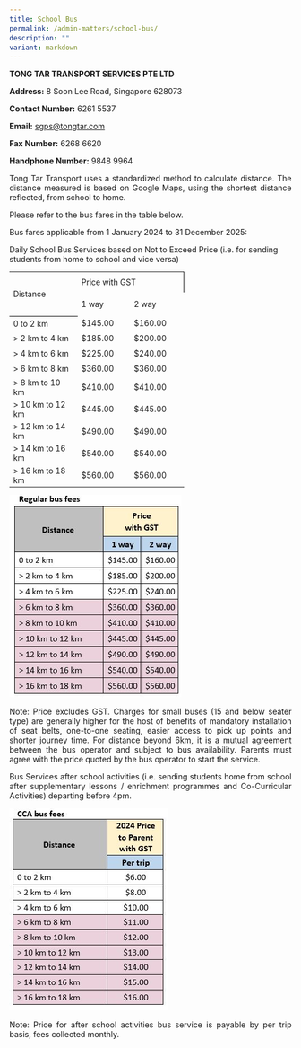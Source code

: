 ```yaml
---
title: School Bus
permalink: /admin-matters/school-bus/
description: ""
variant: markdown
---
```

**TONG TAR TRANSPORT SERVICES PTE LTD**&nbsp;

**Address:** 8 Soon Lee Road, Singapore 628073 &nbsp; 

**Contact Number:**  6261 5537 

**Email:** sgps@tongtar.com

**Fax Number:**  6268 6620

**Handphone Number:** 9848 9964
<br>

<p align="justify">
Tong Tar Transport uses a standardized method to calculate distance. The distance measured is based on Google Maps, using the shortest distance reflected, from school to home.&nbsp;</p>

Please refer to the bus fares in the table below.

Bus fares applicable from 1 January 2024 to 31 December 2025:

Daily School Bus Services based on Not to Exceed Price (i.e. for sending students from home to school and vice versa)


<table style="border-collapse:
 collapse;width:234pt" width="312" cellspacing="0" cellpadding="0" border="0"><colgroup><col style="mso-width-source:userset;mso-width-alt:4380;width:92pt" width="123"> <col style="mso-width-source:userset;mso-width-alt:3299;width:70pt" width="93"> <col style="mso-width-source:userset;mso-width-alt:3413;width:72pt" width="96"></colgroup><tbody><tr style="mso-height-source:userset;height:27.0pt" height="36"><td style="border-bottom:1.0pt solid black;
  height:54.0pt;width:92pt" width="123" class="xl71" height="72" rowspan="2">Distance</td><td style="border-right:1.0pt solid black;
  border-left:none;width:142pt" width="189" class="xl73" colspan="2">Price with GST</td></tr><tr style="mso-height-source:userset;height:27.0pt" height="36"><td style="height:27.0pt;border-left:none" class="xl75" height="36">1 way</td><td style="border-left:none" class="xl76">2 way</td></tr><tr style="height:16.2pt" height="22"><td style="height:16.2pt;width:92pt" width="123" class="xl68" height="22"><span style="mso-ligatures:none">0 to 2 km</span></td><td class="xl69"><span style="mso-ligatures:none">$145.00</span></td><td class="xl70"><span style="mso-ligatures:none">$160.00</span></td></tr><tr style="height:16.2pt;mso-yfti-irow:1" height="22"><td style="height:16.2pt;width:92pt" width="123" class="xl64" height="22"><span style="mso-ligatures:none">&gt; 2 km to 4 km</span></td><td class="xl65"><span style="mso-ligatures:none">$185.00</span></td><td class="xl65"><span style="mso-ligatures:none">$200.00</span></td></tr><tr style="height:16.2pt;mso-yfti-irow:2" height="22"><td style="height:16.2pt;width:92pt" width="123" class="xl64" height="22"><span style="mso-ligatures:none">&gt; 4 km to 6 km</span></td><td class="xl65"><span style="mso-ligatures:none">$225.00</span></td><td class="xl65"><span style="mso-ligatures:none">$240.00</span></td></tr><tr style="height:16.2pt;mso-yfti-irow:3" height="22"><td style="height:16.2pt;width:92pt" width="123" class="xl66" height="22"><span style="mso-ligatures:none">&gt; 6 km to 8 km</span></td><td class="xl67"><span style="mso-ligatures:none">$360.00</span></td><td class="xl67"><span style="mso-ligatures:none">$360.00</span></td></tr><tr style="height:16.2pt;mso-yfti-irow:4" height="22"><td style="height:16.2pt;width:92pt" width="123" class="xl66" height="22"><span style="mso-ligatures:none">&gt; 8 km to 10 km</span></td><td class="xl67"><span style="mso-ligatures:none">$410.00</span></td><td class="xl67"><span style="mso-ligatures:none">$410.00</span></td></tr><tr style="height:16.2pt;mso-yfti-irow:5" height="22"><td style="height:16.2pt;width:92pt" width="123" class="xl66" height="22"><span style="mso-ligatures:none">&gt; 10 km to 12 km</span></td><td class="xl67"><span style="mso-ligatures:none">$445.00</span></td><td class="xl67"><span style="mso-ligatures:none">$445.00</span></td></tr><tr style="height:16.2pt;mso-yfti-irow:6" height="22"><td style="height:16.2pt;width:92pt" width="123" class="xl66" height="22"><span style="mso-ligatures:none">&gt; 12 km to 14 km</span></td><td class="xl67"><span style="mso-ligatures:none">$490.00</span></td><td class="xl67"><span style="mso-ligatures:none">$490.00</span></td></tr><tr style="height:16.2pt;mso-yfti-irow:7" height="22"><td style="height:16.2pt;width:92pt" width="123" class="xl66" height="22"><span style="mso-ligatures:none">&gt; 14 km to 16 km</span></td><td class="xl67"><span style="mso-ligatures:none">$540.00</span></td><td class="xl67"><span style="mso-ligatures:none">$540.00</span></td></tr><tr style="height:16.2pt;mso-yfti-irow:8;mso-yfti-lastrow:yes" height="22"><td style="height:16.2pt;width:92pt" width="123" class="xl66" height="22"><span style="mso-ligatures:none">&gt; 16 km to 18 km</span></td><td class="xl67"><span style="mso-ligatures:none">$560.00</span></td><td class="xl67"><span style="mso-ligatures:none">$560.00</span></td></tr></tbody></table>

![](/images/Regular_Bus_Fees.JPG)

<p align="justify">
Note: Price excludes GST. Charges for small buses (15 and below seater type) are generally higher for the host of benefits of mandatory installation of seat belts, one-to-one seating, easier access to pick up points and shorter journey time. For distance beyond 6km, it is a mutual agreement between the bus operator and subject to bus availability. Parents must agree with the price quoted by the bus operator to start the service. </p>

<p align="justify"> 
Bus Services after school activities (i.e. sending students home from school after supplementary lessons / enrichment programmes and Co-Curricular Activities) departing before 4pm.</p>

![CCA_Bus_Fees](/images/CCA_Bus_Fees.JPG)

<p align="justify"> 
Note: Price for after school activities bus service is payable by per trip basis, fees collected monthly.</p>